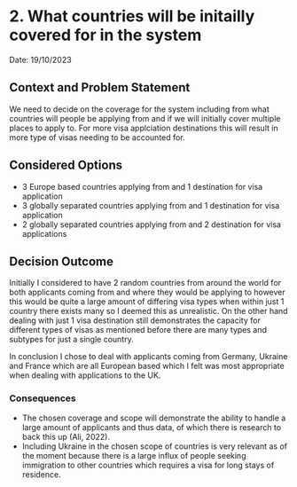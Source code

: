 # 2. What countries will be initailly covered for in the system
Date: 19/10/2023
## Context and Problem Statement

We need to decide on the coverage for the system including from what countries will people be applying from and if we will initially cover multiple places to apply to.
For more visa applciation destinations this will result in more type of visas needing to be accounted for.

## Considered Options

* 3 Europe based countries applying from and 1 destination for visa application
* 3 globally separated countries applying from and 1 destination for visa application
* 2 globally separated countries applying from and 2 destination for visa applications

## Decision Outcome

Initially I considered to have 2 random countries from around the world for both applicants coming from and where they would be applying to however this would be quite a large amount of differing visa types when within just 1 country there exists many so I deemed this as unrealistic.
On the other hand dealing with just 1 visa destination still demonstrates the capacity for different types of visas as mentioned before there are many types and subtypes for just a single country.

In conclusion I chose to deal with applicants coming from Germany, Ukraine and France which are all European based which I felt was most appropriate when dealing with applications to the UK.

### Consequences

* The chosen coverage and scope will demonstrate the ability to handle a large amount of applicants and thus data, of which there is research to back this up (Ali, 2022).
* Including Ukraine in the chosen scope of countries is very relevant as of the moment because there is a large influx of people seeking immigration to other countries which requires a visa for long stays of residence.
